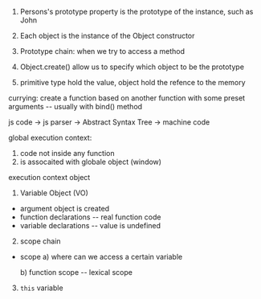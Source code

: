 1. Persons's prototype property is the prototype of the instance, such as John
2. Each object is the instance of the Object constructor
3. Prototype chain: when we try to access a method

1. Object.create() allow us to specify which object to be the prototype

1. primitive type hold the value, object hold the refence to the memory



currying: create a function based on another function with some preset arguments -- usually with bind() method


js code -> js parser -> Abstract Syntax Tree -> machine code

global execution context: 
1) code not inside any function
2) is assocaited with globale object (window)



execution context object 
1) Variable Object (VO)
* argument object is created
* function declarations -- real function code
* variable declarations -- value is undefined

2) scope chain
* scope 
    a) where can we access a certain variable
    
    b) function scope -- lexical scope

3) `this` variable
